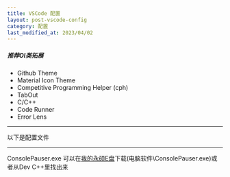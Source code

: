 ```yaml
---
title: VSCode 配置
layout: post-vscode-config
category: 配置
last_modified_at: 2023/04/02
---
```


##### 推荐OI类拓展
- Github Theme
- Material Icon Theme
- Competitive Programming Helper (cph)
- TabOut
- C/C++
- Code Runner
- Error Lens

- - -
以下是配置文件
- - -

ConsolePauser.exe 可以在[我的永硕E盘](http://coder114514.ysepan.com)下载(电脑软件\\ConsolePauser.exe)或者从Dev C++里找出来
